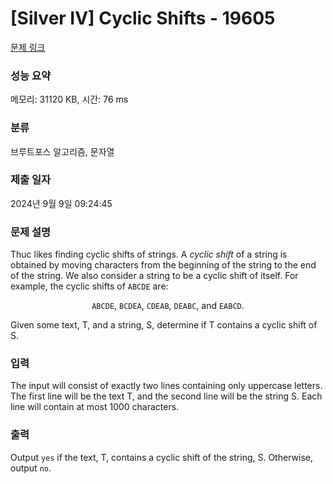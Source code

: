# [Silver IV] Cyclic Shifts - 19605 

[문제 링크](https://www.acmicpc.net/problem/19605) 

### 성능 요약

메모리: 31120 KB, 시간: 76 ms

### 분류

브루트포스 알고리즘, 문자열

### 제출 일자

2024년 9월 9일 09:24:45

### 문제 설명

<p>Thuc likes finding cyclic shifts of strings. A <em>cyclic shift</em> of a string is obtained by moving characters from the beginning of the string to the end of the string. We also consider a string to be a cyclic shift of itself. For example, the cyclic shifts of <code>ABCDE</code> are:</p>

<p style="text-align: center;"><code>ABCDE</code>, <code>BCDEA</code>, <code>CDEAB</code>, <code>DEABC</code>, and <code>EABCD</code>.</p>

<p>Given some text, T, and a string, S, determine if T contains a cyclic shift of S.</p>

### 입력 

 <p>The input will consist of exactly two lines containing only uppercase letters. The first line will be the text T, and the second line will be the string S. Each line will contain at most 1000 characters.</p>

### 출력 

 <p>Output <code>yes</code> if the text, T, contains a cyclic shift of the string, S. Otherwise, output <code>no</code>.</p>

